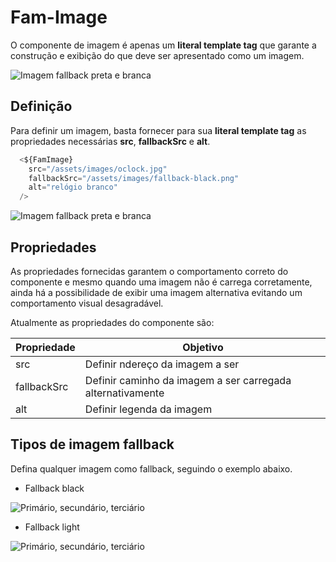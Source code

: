 # Fam-Image

O componente de imagem é apenas um **literal template tag** que garante a construção e exibição do que deve ser apresentado como um imagem.

![Imagem fallback preta e branca](/images/fam-image/fam-image-black-and-white.png)


## Definição

Para definir um imagem, basta fornecer para sua **literal template tag** as propriedades necessárias **src**, **fallbackSrc** e **alt**.


```javascript
  <${FamImage} 
    src="/assets/images/oclock.jpg" 
    fallbackSrc="/assets/images/fallback-black.png"
    alt="relógio branco" 
  />
```


![Imagem fallback preta e branca](/images/fam-image/image-oclock.png)

## Propriedades

As propriedades fornecidas garantem o comportamento correto do componente e mesmo quando uma imagem não é carrega corretamente, ainda há a possibilidade de exibir uma imagem alternativa evitando um comportamento visual desagradável.

Atualmente as propriedades do componente são:

   | Propriedade | Objetivo                                                     |
   |-------------|--------------------------------------------------------------|
   | src         | Definir ndereço da imagem a ser                              |  
   | fallbackSrc | Definir caminho da imagem a ser carregada alternativamente   |
   | alt         | Definir legenda da imagem                                    | 



## Tipos de imagem fallback

Defina qualquer imagem como fallback, seguindo o exemplo abaixo.

* Fallback black

![Primário, secundário, terciário](/images/fam-image/image-black.png)

* Fallback light

![Primário, secundário, terciário](/images/fam-image/image-white.png)


